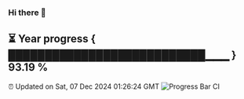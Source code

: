 ### Hi there 👋
⏳ Year progress { ███████████████████████████▁▁▁ } 93.19 %
---
⏰ Updated on Sat, 07 Dec 2024 01:26:24 GMT
![Progress Bar CI](https://github.com/liununu/liununu/workflows/Progress%20Bar%20CI/badge.svg)
